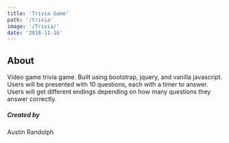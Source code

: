 ```yaml
---
title: 'Trivia Game'
path: '/trivia'
image: '/Trivia/'
date: '2018-11-16'
---
```


## About

Video game trivia game. Built using bootstrap, jquery, and vanilla javascript. Users will be presented with 10 questions, each with a timer to answer. Users will get different endings depending on how many questions they answer correctly.

##### Created by
Austin Randolph